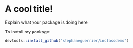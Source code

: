 
A cool title!
=============

Explain what your package is doing here

To install my package:

``` r
devtools::install_github("stephaneguerrier/inclassdemo")
```
